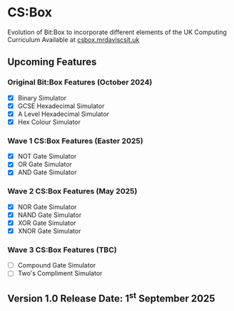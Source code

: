 # CS:Box
Evolution of Bit:Box to incorporate different elements of the UK Computing Curriculum
Available at [csbox.mrdaviscsit.uk](https://csbox.mrdaviscsit.uk)

## Upcoming Features
### Original Bit:Box Features (October 2024)
- [x] Binary Simulator
- [x] GCSE Hexadecimal Simulator
- [x] A Level Hexadecimal Simulator
- [x] Hex Colour Simulator

### Wave 1 CS:Box Features (Easter 2025)
- [x] NOT Gate Simulator
- [x] OR Gate Simulator
- [x] AND Gate Simulator

### Wave 2 CS:Box Features (May 2025)
- [X] NOR Gate Simulator
- [X] NAND Gate Simulator
- [X] XOR Gate Simulator
- [X] XNOR Gate Simulator

### Wave 3 CS:Box Features (TBC)
- [ ] Compound Gate Simulator
- [ ] Two's Compliment Simulator

## Version 1.0 Release Date: 1<sup>st</sup> September 2025
